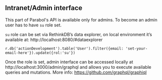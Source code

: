 ## Intranet/Admin interface 

This part of Parabol's API is available only for admins. To become an admin user has to have `su` role set.

`su` role can be set via RethinkDB’s data explorer, on local environment it’s available at: http://localhost:8080/#dataexplorer
```
r.db('actionDevelopment').table('User').filter({email: 'set-your-email-here'}).update({rol:'su'})
```

Once the role is set, admin interface can be accessed locally at http://localhost:3000/admin/graphql and allows you to execute available queries and mutations. 
More info: https://github.com/graphql/graphiql 